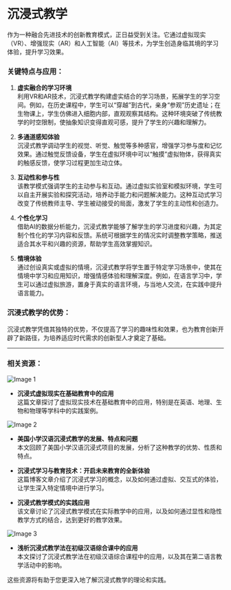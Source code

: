 # 沉浸式教学

作为一种融合先进技术的创新教育模式，正日益受到关注。它通过虚拟现实（VR）、增强现实（AR）和人工智能（AI）等技术，为学生创造身临其境的学习体验，提升学习效果。

### **关键特点与应用：**

1. **虚实融合的学习环境**  
   利用VR和AR技术，沉浸式教学构建虚实结合的学习场景，拓展学生的学习空间。例如，在历史课程中，学生可以“穿越”到古代，亲身“参观”历史遗址；在生物课上，学生仿佛进入细胞内部，直观观察其结构。这种环境突破了传统教学的时空限制，使抽象知识变得直观可感，提升了学生的兴趣和理解力。

2. **多通道感知体验**  
   沉浸式教学调动学生的视觉、听觉、触觉等多种感官，增强学习参与度和记忆效果。通过触觉反馈设备，学生在虚拟环境中可以“触摸”虚拟物体，获得真实的触感反馈，使学习过程更加生动立体。

3. **互动性和参与性**  
   该教学模式强调学生的主动参与和互动。通过虚拟实验室和模拟环境，学生可以自主开展实验和探究活动，培养动手能力和问题解决能力。这种互动式学习改变了传统教师主导、学生被动接受的局面，激发了学生的主动性和创造力。

4. **个性化学习**  
   借助AI的数据分析能力，沉浸式教学能够了解学生的学习进度和兴趣，为其定制个性化的学习内容和反馈。系统可根据学生的情况实时调整教学策略，推送适合其水平和兴趣的资源，帮助学生高效掌握知识。

5. **情境体验**  
   通过创设真实或虚拟的情境，沉浸式教学将学生置于特定学习场景中，使其在情境中学习和应用知识，增强情感体验和理解深度。例如，在语言学习中，学生可以通过虚拟旅游，置身于真实的语言环境，与当地人交流，在实践中提升语言能力。

### **沉浸式教学的优势：**

沉浸式教学凭借其独特的优势，不仅提高了学习的趣味性和效果，也为教育创新开辟了新路径，为培养适应时代需求的创新型人才奠定了基础。

---

### **相关资源：**

![Image 1](https://tse3.mm.bing.net/th?id=OIP.KgW09-slOQbvBsriE-9KKQHaE8&w=200&h=133&c=7)

- **沉浸式虚拟现实在基础教育中的应用**  
  这篇文章探讨了虚拟现实技术在基础教育中的应用，特别是在英语、地理、生物和物理等学科中的实践案例。

![Image 2](https://tse1.mm.bing.net/th?id=OIP.SJe2kJSpqhplGwkD3YiXQAHaFj&w=200&h=150&c=7)

- **美国小学汉语沉浸式教学的发展、特点和问题**  
  本文回顾了美国小学汉语沉浸式项目的发展，分析了这种教学的优势、性质和特点。

- **沉浸式学习与教育技术：开启未来教育的全新体验**  
  这篇博客文章介绍了沉浸式学习的概念，以及如何通过虚拟、交互式的体验，让学生深入特定情境中进行学习。

- **沉浸式教学模式的实践应用**  
  该文章讨论了沉浸式教学模式在实际教学中的应用，以及如何通过显性和隐性教学方式的结合，达到更好的教学效果。

![Image 3](https://tse2.mm.bing.net/th?id=OIP.HatF1IB4rLgOPSN7H8wI4AHaEK&w=200&h=112&c=7)

- **浅析沉浸式教学法在初级汉语综合课中的应用**  
  本文探讨了沉浸式教学法在初级汉语综合课程中的应用，以及其在第二语言教学活动中的影响。

这些资源将有助于您更深入地了解沉浸式教学的理论和实践。
